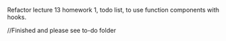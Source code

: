 Refactor lecture 13 homework 1, todo list, to use function components with hooks.

//Finished and please see to-do folder